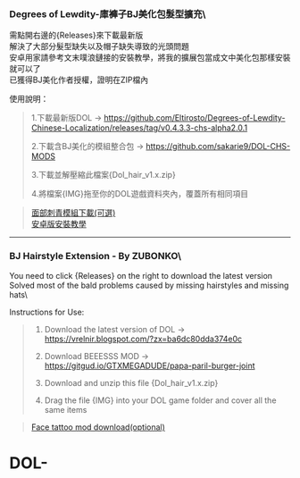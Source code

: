 ### Degrees of Lewdity-庫褲子BJ美化包髮型擴充\

需點開右邊的{Releases}來下載最新版\
解決了大部分髮型缺失以及帽子缺失導致的光頭問題\
安卓用家請參考文末噗浪鏈接的安裝教學，將我的擴展包當成文中美化包那樣安裝就可以了\
已獲得BJ美化作者授權，證明在ZIP檔內

使用說明：

> 1.下載最新版DOL -> https://github.com/Eltirosto/Degrees-of-Lewdity-Chinese-Localization/releases/tag/v0.4.3.3-chs-alpha2.0.1
> 
> 2.下載含BJ美化的模組整合包 -> https://github.com/sakarie9/DOL-CHS-MODS
> 
> 3.下載並解壓縮此檔案{Dol_hair_v1.x.zip}
> 
> 4.將檔案{IMG}拖至你的DOL遊戲資料夾內，覆蓋所有相同項目

> [面部刺青模組下載(可選)](https://github.com/zubonko/DOL_BJ_hair_extend/releases/tag/tattoo)\
> [安卓版安裝教學](https://www.plurk.com/p/pdzr59?fbclid=IwAR2QFLKA4th6wJ2AG9sbRKQUy5Eomickt2XiiBKVFV04mE9bt-EpThn3fvc)


-------------------------------------------------------------------------
### BJ Hairstyle Extension - By ZUBONKO\
You need to click {Releases} on the right to download the latest version\
Solved most of the bald problems caused by missing hairstyles and missing hats\

Instructions for Use:

> 1. Download the latest version of DOL -> https://vrelnir.blogspot.com/?zx=ba6dc80dda374e0c
>
> 2. Download BEEESSS MOD -> https://gitgud.io/GTXMEGADUDE/papa-paril-burger-joint
>
> 3. Download and unzip this file {Dol_hair_v1.x.zip}
>
> 4. Drag the file {IMG} into your DOL game folder and cover all the same items

> [Face tattoo mod download(optional)](https://github.com/zubonko/DOL_BJ_hair_extend/releases/tag/tattoo)

# DOL-
